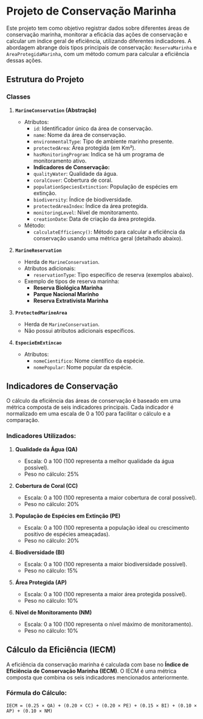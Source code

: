 # Projeto de Conservação Marinha

Este projeto tem como objetivo registrar dados sobre diferentes áreas de conservação marinha, monitorar a eficácia das ações de conservação e calcular um índice geral de eficiência, utilizando diferentes indicadores. A abordagem abrange dois tipos principais de conservação: `ReservaMarinha` e `AreaProtegidaMarinha`, com um método comum para calcular a eficiência dessas ações.

## Estrutura do Projeto

### Classes

1. **`MarineConservation` (Abstração)**
    - Atributos:
        - `id`: Identificador único da área de conservação.
        - `name`: Nome da área de conservação.
        - `environmentalType`: Tipo de ambiente marinho presente.
        - `protectedArea`: Área protegida (em Km²).
        - `hasMonitoringProgram`: Indica se há um programa de monitoramento ativo.
      - **Indicadores de Conservação:**
      - `qualityWater`: Qualidade da água.
      - `coralCover`: Cobertura de coral.
      - `populationSpeciesExtinction`: População de espécies em extinção.
      - `biodiversity`: Índice de biodiversidade.
      - `protectedAreaIndex`: Índice da área protegida.
      - `monitoringLevel`: Nível de monitoramento.
      - `creationDate`: Data de criação da área protegida.
    - Método:
        - `calculateEfficiency()`: Método para calcular a eficiência da conservação usando uma métrica geral (detalhado abaixo).

2. **`MarineReservation`**
    - Herda de `MarineConservation`.
    - Atributos adicionais:
        - `reservationType`: Tipo específico de reserva (exemplos abaixo).
    - Exemplo de tipos de reserva marinha:
        - **Reserva Biológica Marinha**
        - **Parque Nacional Marinho**
        - **Reserva Extrativista Marinha**

3. **`ProtectedMarineArea`**
    - Herda de `MarineConservation`.
    - Não possui atributos adicionais específicos.

4. **`EspecieEmExtincao`**
    - Atributos:
        - `nomeCientifico`: Nome científico da espécie.
        - `nomePopular`: Nome popular da espécie.


## Indicadores de Conservação

O cálculo da eficiência das áreas de conservação é baseado em uma métrica composta de seis indicadores principais. Cada indicador é normalizado em uma escala de 0 a 100 para facilitar o cálculo e a comparação.

### Indicadores Utilizados:

1. **Qualidade da Água (QA)**
    - Escala: 0 a 100 (100 representa a melhor qualidade da água possível).
    - Peso no cálculo: 25%

2. **Cobertura de Coral (CC)**
    - Escala: 0 a 100 (100 representa a maior cobertura de coral possível).
    - Peso no cálculo: 20%

3. **População de Espécies em Extinção (PE)**
    - Escala: 0 a 100 (100 representa a população ideal ou crescimento positivo de espécies ameaçadas).
    - Peso no cálculo: 20%

4. **Biodiversidade (BI)**
    - Escala: 0 a 100 (100 representa a maior biodiversidade possível).
    - Peso no cálculo: 15%

5. **Área Protegida (AP)**
    - Escala: 0 a 100 (100 representa a maior área protegida possível).
    - Peso no cálculo: 10%

6. **Nível de Monitoramento (NM)**
    - Escala: 0 a 100 (100 representa o nível máximo de monitoramento).
    - Peso no cálculo: 10%

## Cálculo da Eficiência (IECM)

A eficiência da conservação marinha é calculada com base no **Índice de Eficiência de Conservação Marinha (IECM)**. O IECM é uma métrica composta que combina os seis indicadores mencionados anteriormente.

### Fórmula do Cálculo:

```text
IECM = (0.25 × QA) + (0.20 × CC) + (0.20 × PE) + (0.15 × BI) + (0.10 × AP) + (0.10 × NM)